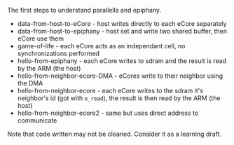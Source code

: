 The first steps to understand parallella and epiphany.

* data-from-host-to-eCore - host writes directly to each eCore separately
* data-from-host-to-epiphany - host set and write two shared buffer, then eCore use them
* game-of-life - each eCore acts as an independant cell, no synchronizations performed
* hello-from-epiphany - each eCore writes to sdram and the result is read by the ARM (the host)
* hello-from-neighbor-ecore-DMA - eCores write to their neighbor using the DMA
* hello-from-neighbor-ecore - each eCore writes to the sdram it's neighbor's id (got with `e_read`), the result is then read by the ARM (the host)
* hello-from-neighbor-ecore2 - same but uses direct address to communicate

Note that code written may not be cleaned. Consider it as a learning draft.
